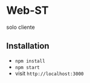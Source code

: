 # Web-ST
 
 solo cliente
 
## Installation

* `npm install`
* `npm start`
* visit `http://localhost:3000`
